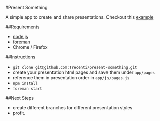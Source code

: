#Present Something

A simple app to create and share presentations. Checkout this [example](http://present-something.herokuapp.com/)

##Requirements
- [node.js](http://nodejs.org/)
- [foreman](http://ddollar.github.com/foreman)
- Chrome / Firefox

##Instructions
- `git clone git@github.com:Trecenti/present-something.git`
- create your presentation html pages and save them under `app/pages`
- reference them in presentation order in `app/js/pages.js`
- `npm install`
- `foreman start`

##Next Steps
- create different branches for different presentation styles
- profit.
